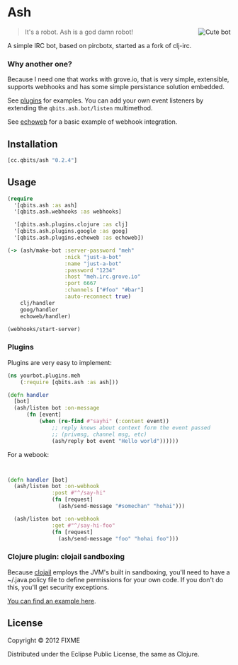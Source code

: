 
# Ash

<img src="http://cloud.github.com/downloads/mpenet/ash/ash.jpg"
 alt="Cute bot" title="Cute bot" align="right"  />

> It's a robot. Ash is a god damn robot!

A simple IRC bot, based on pircbotx, started as a fork of clj-irc.

### Why another one?

Because I need one that works with grove.io, that is very simple,
extensible, supports webhooks and has some simple persistance solution embedded.

See [plugins](https://github.com/mpenet/ash/tree/master/src/qbits/ash/plugins) for
examples. You can add your own event listeners by extending the `qbits.ash.bot/listen`
multimethod.

See [echoweb](https://github.com/mpenet/ash/blob/master/src/qbits/ash/plugins/echoweb.clj)
for a basic example of webhook integration.

## Installation

```clojure
[cc.qbits/ash "0.2.4"]
```

## Usage

```clojure
(require
  '[qbits.ash :as ash]
  '[qbits.ash.webhooks :as webhooks]

  '[qbits.ash.plugins.clojure :as clj]
  '[qbits.ash.plugins.google :as goog]
  '[qbits.ash.plugins.echoweb :as echoweb])

(-> (ash/make-bot :server-password "meh"
                  :nick "just-a-bot"
                  :name "just-a-bot"
                  :password "1234"
                  :host "meh.irc.grove.io"
                  :port 6667
                  :channels ["#foo" "#bar"]
                  :auto-reconnect true)
    clj/handler
    goog/handler
    echoweb/handler)

(webhooks/start-server)
```

### Plugins

Plugins are very easy to implement:

```clojure
(ns yourbot.plugins.meh
    (:require [qbits.ash :as ash]))

(defn handler
  [bot]
  (ash/listen bot :on-message
      (fn [event]
          (when (re-find #"sayhi" (:content event))
              ;; reply knows about context form the event passed
              ;; (privmsg, channel msg, etc)
              (ash/reply bot event "Hello world"))))))
```

For a webook:

```clojure


(defn handler [bot]
  (ash/listen bot :on-webhook
              :post #"^/say-hi"
              (fn [request]
                (ash/send-message "#somechan" "hohai")))

  (ash/listen bot :on-webhook
              :get #"^/say-hi-foo"
              (fn [request]
                (ash/send-message "foo" "hohai foo")))
```

### Clojure plugin: clojail sandboxing

Because [clojail](https://github.com/flatland/clojail) employs the
JVM's built in sandboxing, you'll need to have a ~/.java.policy file
to define permissions for your own code. If you don't do this, you'll
get security exceptions.

[You can find an example here](https://github.com/flatland/clojail/blob/master/example.policy).

## License

Copyright © 2012 FIXME

Distributed under the Eclipse Public License, the same as Clojure.
